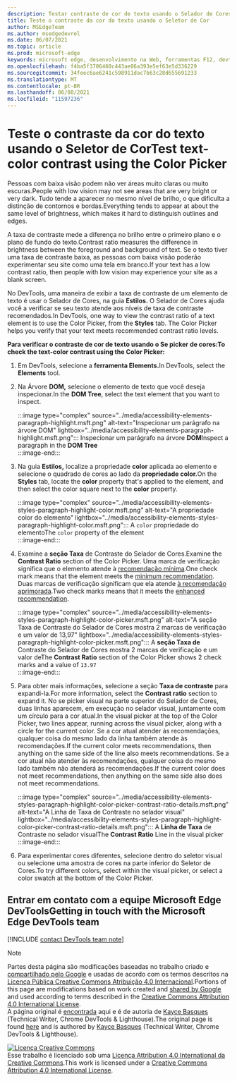 ```yaml
---
description: Testar contraste de cor de texto usando o Selador de Cores.
title: Teste o contraste da cor do texto usando o Seletor de Cor
author: MSEdgeTeam
ms.author: msedgedevrel
ms.date: 06/07/2021
ms.topic: article
ms.prod: microsoft-edge
keywords: microsoft edge, desenvolvimento na Web, ferramentas F12, devtools
ms.openlocfilehash: f4ba5f3706460c443ae06a393e5ef63e5d336229
ms.sourcegitcommit: 34feec6ae6241c598911dac7b63c28d655691233
ms.translationtype: MT
ms.contentlocale: pt-BR
ms.lasthandoff: 06/08/2021
ms.locfileid: "11597236"
---
```

<!-- this article was created on 05/11/2021 by moving a section out from the "Accessibility reference" article (reference.md) -->
<!-- Copyright Kayce Basques 

   Licensed under the Apache License, Version 2.0 (the "License");
   you may not use this file except in compliance with the License.
   You may obtain a copy of the License at

       https://www.apache.org/licenses/LICENSE-2.0

   Unless required by applicable law or agreed to in writing, software
   distributed under the License is distributed on an "AS IS" BASIS,
   WITHOUT WARRANTIES OR CONDITIONS OF ANY KIND, either express or implied.
   See the License for the specific language governing permissions and
   limitations under the License.  -->  
# <a name="test-text-color-contrast-using-the-color-picker"></a><span data-ttu-id="1a759-104">Teste o contraste da cor do texto usando o Seletor de Cor</span><span class="sxs-lookup"><span data-stu-id="1a759-104">Test text-color contrast using the Color Picker</span></span>

<span data-ttu-id="1a759-105">Pessoas com baixa visão podem não ver áreas muito claras ou muito escuras.</span><span class="sxs-lookup"><span data-stu-id="1a759-105">People with low vision may not see areas that are very bright or very dark.</span></span>  <span data-ttu-id="1a759-106">Tudo tende a aparecer no mesmo nível de brilho, o que dificulta a distinção de contornos e bordas.</span><span class="sxs-lookup"><span data-stu-id="1a759-106">Everything tends to appear at about the same level of brightness, which makes it hard to distinguish outlines and edges.</span></span>  

<span data-ttu-id="1a759-107">A taxa de contraste mede a diferença no brilho entre o primeiro plano e o plano de fundo do texto.</span><span class="sxs-lookup"><span data-stu-id="1a759-107">Contrast ratio measures the difference in brightness between the foreground and background of text.</span></span>  <span data-ttu-id="1a759-108">Se o texto tiver uma taxa de contraste baixa, as pessoas com baixa visão poderão experimentar seu site como uma tela em branco.</span><span class="sxs-lookup"><span data-stu-id="1a759-108">If your text has a low contrast ratio, then people with low vision may experience your site as a blank screen.</span></span>  

<span data-ttu-id="1a759-109">No DevTools, uma maneira de exibir a taxa de contraste de um elemento de texto é usar o Selador de Cores, na guia **Estilos.**  O Selador de Cores ajuda você a verificar se seu texto atende aos níveis de taxa de contraste recomendados.</span><span class="sxs-lookup"><span data-stu-id="1a759-109">In DevTools, one way to view the contrast ratio of a text element is to use the Color Picker, from the **Styles** tab.  The Color Picker helps you verify that your text meets recommended contrast ratio levels.</span></span>

**<span data-ttu-id="1a759-110">Para verificar o contraste de cor de texto usando o Se picker de cores:</span><span class="sxs-lookup"><span data-stu-id="1a759-110">To check the text-color contrast using the Color Picker:</span></span>**

1.  <span data-ttu-id="1a759-111">Em DevTools, selecione a **ferramenta Elements.**</span><span class="sxs-lookup"><span data-stu-id="1a759-111">In DevTools, select the **Elements** tool.</span></span>  
1.  <span data-ttu-id="1a759-112">Na Árvore **DOM,** selecione o elemento de texto que você deseja inspecionar.</span><span class="sxs-lookup"><span data-stu-id="1a759-112">In the **DOM Tree**, select the text element that you want to inspect.</span></span>  
    
    :::image type="complex" source="../media/accessibility-elements-paragraph-highlight.msft.png" alt-text="Inspecionar um parágrafo na árvore DOM" lightbox="../media/accessibility-elements-paragraph-highlight.msft.png":::
       <span data-ttu-id="1a759-114">Inspecionar um parágrafo na árvore **DOM**</span><span class="sxs-lookup"><span data-stu-id="1a759-114">Inspect a paragraph in the **DOM Tree**</span></span>  
    :::image-end:::  
    
1.  <span data-ttu-id="1a759-115">Na guia **Estilos,** localize a propriedade **color** aplicada ao elemento e selecione o quadrado de cores ao lado da **propriedade color.**</span><span class="sxs-lookup"><span data-stu-id="1a759-115">On the **Styles** tab, locate the **color** property that's applied to the element, and then select the color square next to the **color** property.</span></span>
    
    :::image type="complex" source="../media/accessibility-elements-styles-paragraph-highlight-color.msft.png" alt-text="A propriedade color do elemento" lightbox="../media/accessibility-elements-styles-paragraph-highlight-color.msft.png":::
       <span data-ttu-id="1a759-117">A `color` propriedade do elemento</span><span class="sxs-lookup"><span data-stu-id="1a759-117">The `color` property of the element</span></span>  
    :::image-end:::  
    
1.  <span data-ttu-id="1a759-118">Examine a **seção Taxa** de Contraste do Selador de Cores.</span><span class="sxs-lookup"><span data-stu-id="1a759-118">Examine the **Contrast Ratio** section of the Color Picker.</span></span>  <span data-ttu-id="1a759-119">Uma marca de verificação significa que o elemento atende à [recomendação mínima][W3CContrastMinimum].</span><span class="sxs-lookup"><span data-stu-id="1a759-119">One check mark means that the element meets the [minimum recommendation][W3CContrastMinimum].</span></span>  <span data-ttu-id="1a759-120">Duas marcas de verificação significam que ela atende [à recomendação aprimorada][W3CContrastEnhanced].</span><span class="sxs-lookup"><span data-stu-id="1a759-120">Two check marks means that it meets the [enhanced recommendation][W3CContrastEnhanced].</span></span>  
    
    :::image type="complex" source="../media/accessibility-elements-styles-paragraph-highlight-color-picker.msft.png" alt-text="A seção Taxa de Contraste do Selador de Cores mostra 2 marcas de verificação e um valor de 13,97" lightbox="../media/accessibility-elements-styles-paragraph-highlight-color-picker.msft.png":::
       <span data-ttu-id="1a759-122">A **seção Taxa de** Contraste do Selador de Cores mostra 2 marcas de verificação e um valor de</span><span class="sxs-lookup"><span data-stu-id="1a759-122">The **Contrast Ratio** section of the Color Picker shows 2 check marks and a value of</span></span> `13.97`  
    :::image-end:::  
    
1.  <span data-ttu-id="1a759-123">Para obter mais informações, selecione a seção **Taxa de contraste** para expandi-la.</span><span class="sxs-lookup"><span data-stu-id="1a759-123">For more information, select the **Contrast ratio** section to expand it.</span></span>  <span data-ttu-id="1a759-124">No se picker visual na parte superior do Selador de Cores, duas linhas aparecem, em execução no selador visual, juntamente com um círculo para a cor atual.</span><span class="sxs-lookup"><span data-stu-id="1a759-124">In the visual picker at the top of the Color Picker, two lines appear, running across the visual picker, along with a circle for the current color.</span></span>  <span data-ttu-id="1a759-125">Se a cor atual atender às recomendações, qualquer coisa do mesmo lado da linha também atende às recomendações.</span><span class="sxs-lookup"><span data-stu-id="1a759-125">If the current color meets recommendations, then anything on the same side of the line also meets recommendations.</span></span>  <span data-ttu-id="1a759-126">Se a cor atual não atender às recomendações, qualquer coisa do mesmo lado também não atenderá às recomendações.</span><span class="sxs-lookup"><span data-stu-id="1a759-126">If the current color does not meet recommendations, then anything on the same side also does not meet recommendations.</span></span>  

    :::image type="complex" source="../media/accessibility-elements-styles-paragraph-highlight-color-picker-contrast-ratio-details.msft.png" alt-text="A Linha de Taxa de Contraste no selador visual" lightbox="../media/accessibility-elements-styles-paragraph-highlight-color-picker-contrast-ratio-details.msft.png":::
       <span data-ttu-id="1a759-128">A **Linha de Taxa** de Contraste no selador visual</span><span class="sxs-lookup"><span data-stu-id="1a759-128">The **Contrast Ratio** Line in the visual picker</span></span>  
    :::image-end:::  

1. <span data-ttu-id="1a759-129">Para experimentar cores diferentes, selecione dentro do seletor visual ou selecione uma amostra de cores na parte inferior do Seletor de Cores.</span><span class="sxs-lookup"><span data-stu-id="1a759-129">To try different colors, select within the visual picker, or select a color swatch at the bottom of the Color Picker.</span></span>
    

## <a name="getting-in-touch-with-the-microsoft-edge-devtools-team"></a><span data-ttu-id="1a759-130">Entrar em contato com a equipe Microsoft Edge DevTools</span><span class="sxs-lookup"><span data-stu-id="1a759-130">Getting in touch with the Microsoft Edge DevTools team</span></span>  

[!INCLUDE [contact DevTools team note](../includes/contact-devtools-team-note.md)]  


> [!NOTE]
> <span data-ttu-id="1a759-131">Partes desta página são modificações baseadas no trabalho criado e [compartilhado pelo Google][GoogleSitePolicies] e usadas de acordo com os termos descritos na [Licença Pública Creative Commons Atribuição 4.0 Internacional][CCA4IL].</span><span class="sxs-lookup"><span data-stu-id="1a759-131">Portions of this page are modifications based on work created and [shared by Google][GoogleSitePolicies] and used according to terms described in the [Creative Commons Attribution 4.0 International License][CCA4IL].</span></span>  
> <span data-ttu-id="1a759-132">A página original é [encontrada](https://developers.google.com/web/tools/chrome-devtools/accessibility/reference) aqui e é de autoria de [Kayce Basques][KayceBasques] \(Technical Writer, Chrome DevTools \& Lighthouse\).</span><span class="sxs-lookup"><span data-stu-id="1a759-132">The original page is found [here](https://developers.google.com/web/tools/chrome-devtools/accessibility/reference) and is authored by [Kayce Basques][KayceBasques] \(Technical Writer, Chrome DevTools \& Lighthouse\).</span></span>  

[![Licença Creative Commons][CCby4Image]][CCA4IL]  
<span data-ttu-id="1a759-134">Esse trabalho é licenciado sob uma [Licença Attribution 4.0 International da Creative Commons][CCA4IL].</span><span class="sxs-lookup"><span data-stu-id="1a759-134">This work is licensed under a [Creative Commons Attribution 4.0 International License][CCA4IL].</span></span>  


<!-- links -->  
[W3CContrastEnhanced]: https://www.w3.org/WAI/WCAG21/quickref/#contrast-enhanced "Nível AAA de contraste (aprimorado) | W3C"  
[W3CContrastMinimum]: https://www.w3.org/WAI/WCAG21/quickref/#contrast-minimum "Nível AA de contraste (mínimo) | W3C"  
[CCA4IL]: https://creativecommons.org/licenses/by/4.0  
[CCby4Image]: https://i.creativecommons.org/l/by/4.0/88x31.png  
[GoogleSitePolicies]: https://developers.google.com/terms/site-policies  
[KayceBasques]: https://developers.google.com/web/resources/contributors/kaycebasques  
